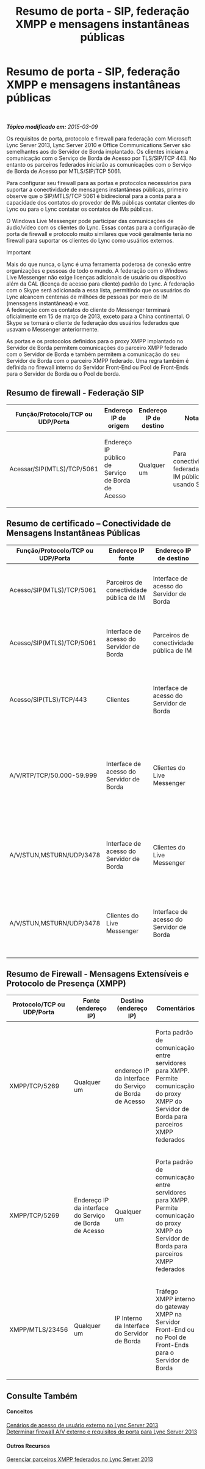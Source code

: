 ﻿---
title: Resumo de porta - SIP, federação XMPP e mensagens instantâneas públicas
TOCTitle: Resumo de porta - SIP, federação XMPP e mensagens instantâneas públicas
ms:assetid: ab05bdd6-e9b0-4b1b-9dd9-29ab88e8befe
ms:mtpsurl: https://technet.microsoft.com/pt-br/library/JJ618373(v=OCS.15)
ms:contentKeyID: 49307757
ms.date: 05/19/2016
mtps_version: v=OCS.15
ms.translationtype: HT
---

# Resumo de porta - SIP, federação XMPP e mensagens instantâneas públicas

 

_**Tópico modificado em:** 2015-03-09_

Os requisitos de porta, protocolo e firewall para federação com Microsoft Lync Server 2013, Lync Server 2010 e Office Communications Server são semelhantes aos do Servidor de Borda implantado. Os clientes iniciam a comunicação com o Serviço de Borda de Acesso por TLS/SIP/TCP 443. No entanto os parceiros federados iniciarão as comunicações com o Serviço de Borda de Acesso por MTLS/SIP/TCP 5061.

Para configurar seu firewall para as portas e protocolos necessários para suportar a conectividade de mensagens instantâneas públicas, primeiro observe que o SIP/MTLS/TCP 5061 é bidirecional para a conta para a capacidade dos contatos do provedor de IMs públicas contatar clientes do Lync ou para o Lync contatar os contatos de IMs públicas.

O Windows Live Messenger pode participar das comunicações de áudio/vídeo com os clientes do Lync. Essas contas para a configuração de porta de firewall e protocolo muito similares que você geralmente teria no firewall para suportar os clientes do Lync como usuários externos.

> [!important]  
> Mais do que nunca, o Lync é uma ferramenta poderosa de conexão entre organizações e pessoas de todo o mundo. A federação com o Windows Live Messenger não exige licenças adicionais de usuário ou dispositivo além da CAL (licença de acesso para cliente) padrão do Lync. A federação com o Skype será adicionada a essa lista, permitindo que os usuários do Lync alcancem centenas de milhões de pessoas por meio de IM (mensagens instantâneas) e voz.<br />A federação com os contatos do cliente do Messenger terminará oficialmente em 15 de março de 2013, exceto para a China continental. O Skype se tornará o cliente de federação dos usuários federados que usavam o Messenger anteriormente.

As portas e os protocolos definidos para o proxy XMPP implantado no Servidor de Borda permitem comunicações do parceiro XMPP federado com o Servidor de Borda e também permitem a comunicação do seu Servidor de Borda com o parceiro XMPP federado. Uma regra também é definida no firewall interno do Servidor Front-End ou Pool de Front-Ends para o Servidor de Borda ou o Pool de borda.

## Resumo de firewall - Federação SIP


<table>
<colgroup>
<col style="width: 25%" />
<col style="width: 25%" />
<col style="width: 25%" />
<col style="width: 25%" />
</colgroup>
<thead>
<tr class="header">
<th>Função/Protocolo/TCP ou UDP/Porta</th>
<th>Endereço IP de origem</th>
<th>Endereço IP de destino</th>
<th>Notas</th>
</tr>
</thead>
<tbody>
<tr class="odd">
<td><p>Acessar/SIP(MTLS)/TCP/5061</p></td>
<td><p>Endereço IP público de Serviço de Borda de Acesso</p></td>
<td><p>Qualquer um</p></td>
<td><p>Para conectividade federada e de IM público usando SIP</p></td>
</tr>
</tbody>
</table>


## Resumo de certificado – Conectividade de Mensagens Instantâneas Públicas


<table>
<colgroup>
<col style="width: 25%" />
<col style="width: 25%" />
<col style="width: 25%" />
<col style="width: 25%" />
</colgroup>
<thead>
<tr class="header">
<th>Função/Protocolo/TCP ou UDP/Porta</th>
<th>Endereço IP fonte</th>
<th>Endereço IP de destino</th>
<th>Observações</th>
</tr>
</thead>
<tbody>
<tr class="odd">
<td><p>Acesso/SIP(MTLS)/TCP/5061</p></td>
<td><p>Parceiros de conectividade pública de IM</p></td>
<td><p>Interface de acesso do Servidor de Borda</p></td>
<td><p>Para conectividade a IM público e federado com SIP.</p></td>
</tr>
<tr class="even">
<td><p>Acesso/SIP(MTLS)/TCP/5061</p></td>
<td><p>Interface de acesso do Servidor de Borda</p></td>
<td><p>Parceiros de conectividade pública de IM</p></td>
<td><p>Para conectividade a IM público e federado com SIP.</p></td>
</tr>
<tr class="odd">
<td><p>Acesso/SIP(TLS)/TCP/443</p></td>
<td><p>Clientes</p></td>
<td><p>Interface de acesso do Servidor de Borda</p></td>
<td><p>Tráfego SIP do cliente ao servidor para o acesso do usuário externo.</p></td>
</tr>
<tr class="even">
<td><p>A/V/RTP/TCP/50.000-59.999</p></td>
<td><p>Interface de acesso do Servidor de Borda</p></td>
<td><p>Clientes do Live Messenger</p></td>
<td><p>Usado para sessões A/V com o Windows Live Messenger se a conectividade pública de IM estiver configurada.</p></td>
</tr>
<tr class="odd">
<td><p>A/V/STUN,MSTURN/UDP/3478</p></td>
<td><p>Interface de acesso do Servidor de Borda</p></td>
<td><p>Clientes do Live Messenger</p></td>
<td><p>Obrigatório para a conectividade de IM público com o Windows Live Messenger.</p></td>
</tr>
<tr class="even">
<td><p>A/V/STUN,MSTURN/UDP/3478</p></td>
<td><p>Clientes do Live Messenger</p></td>
<td><p>Interface de acesso do Servidor de Borda</p></td>
<td><p>Obrigatório para a conectividade de IM público com o Windows Live Messenger.</p></td>
</tr>
</tbody>
</table>


## Resumo de Firewall - Mensagens Extensíveis e Protocolo de Presença (XMPP)


<table>
<colgroup>
<col style="width: 25%" />
<col style="width: 25%" />
<col style="width: 25%" />
<col style="width: 25%" />
</colgroup>
<thead>
<tr class="header">
<th>Protocolo/TCP ou UDP/Porta</th>
<th>Fonte (endereço IP)</th>
<th>Destino (endereço IP)</th>
<th>Comentários</th>
</tr>
</thead>
<tbody>
<tr class="odd">
<td><p>XMPP/TCP/5269</p></td>
<td><p>Qualquer um</p></td>
<td><p>endereço IP da interface do Serviço de Borda de Acesso</p></td>
<td><p>Porta padrão de comunicação entre servidores para XMPP. Permite comunicação do proxy XMPP do Servidor de Borda para parceiros XMPP federados</p></td>
</tr>
<tr class="even">
<td><p>XMPP/TCP/5269</p></td>
<td><p>Endereço IP da interface do Serviço de Borda de Acesso</p></td>
<td><p>Qualquer um</p></td>
<td><p>Porta padrão de comunicação entre servidores para XMPP. Permite comunicação do proxy XMPP do Servidor de Borda para parceiros XMPP federados</p></td>
</tr>
<tr class="odd">
<td><p>XMPP/MTLS/23456</p></td>
<td><p>Qualquer um</p></td>
<td><p>IP Interno da Interface do Servidor de Borda</p></td>
<td><p>Tráfego XMPP interno do gateway XMPP na Servidor Front-End ou no Pool de Front-Ends para o Servidor de Borda</p></td>
</tr>
</tbody>
</table>


## Consulte Também

#### Conceitos

[Cenários de acesso de usuário externo no Lync Server 2013](lync-server-2013-scenarios-for-external-user-access.md)  
[Determinar firewall A/V externo e requisitos de porta para Lync Server 2013](lync-server-2013-determine-external-a-v-firewall-and-port-requirements.md)  

#### Outros Recursos

[Gerenciar parceiros XMPP federados no Lync Server 2013](lync-server-2013-manage-xmpp-federated-partners-for-your-organization.md)

